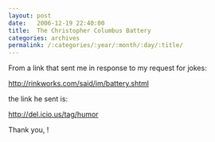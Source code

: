 ```yaml
---
layout: post
date:	2006-12-19 22:40:00
title:  The Christopher Columbus Battery
categories: archives
permalink: /:categories/:year/:month/:day/:title/
---
```

From a link that <LJ user="nearfar"> sent me in response to my request for jokes:


http://rinkworks.com/said/im/battery.shtml

the link he sent is:

http://del.icio.us/tag/humor

Thank you, <LJ user="nearfar">!
